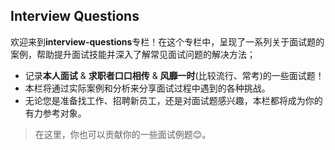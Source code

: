 ## Interview Questions

欢迎来到**interview-questions**专栏！在这个专栏中，呈现了一系列关于面试题的案例，帮助提升面试技能并深入了解常见面试问题的解决方法；
* 记录**本人面试** &amp; **求职者口口相传** &amp; **风靡一时**(比较流行、常考)的一些面试题！
* 本栏将通过实际案例和分析来分享面试过程中遇到的各种挑战。
* 无论您是准备找工作、招聘新员工，还是对面试题感兴趣，本栏都将成为你的有力参考对象。

> 在这里，你也可以贡献你的一些面试例题😊。
